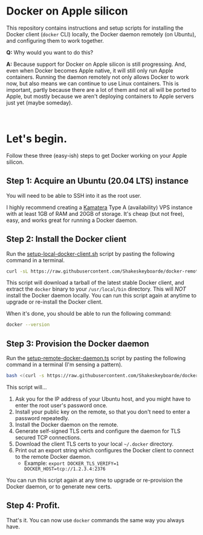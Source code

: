 # Docker on Apple silicon

This repository contains instructions and setup scripts for installing the Docker client (`docker` CLI) locally, the Docker daemon remotely (on Ubuntu), and configuring them to work together.

**Q:** Why would you want to do this?

**A:** Because support for Docker on Apple silicon is still progressing. And, even when Docker becomes Apple native, it will still only run Apple containers. Running the daemon remotely not only allows Docker to work now, but also means we can continue to use Linux containers. This is important, partly because there are a lot of them and not all will be ported to Apple, but mostly because we aren't deploying containers to Apple servers just yet (maybe someday).

&nbsp;

# Let's begin.

Follow these three (easy-ish) steps to get Docker working on your Apple silicon.

## Step 1: Acquire an Ubuntu (20.04 LTS) instance

You will need to be able to SSH into it as the root user.

I highly recommend creating a [Kamatera](https://kamatera.com) Type A (availability) VPS instance with at least 1GB of RAM and 20GB of storage. It's cheap (but not free), easy, and works great for running a Docker daemon.

## Step 2: Install the Docker client

Run the [setup-local-docker-client.sh](setup-local-docker-client.sh) script by pasting the following command in a terminal.

```bash
curl -sL https://raw.githubusercontent.com/Shakeskeyboarde/docker-remote/main/setup-local-docker-client.sh | bash -s
```

This script will download a tarball of the latest stable Docker client, and extract the `docker` binary to your `/usr/local/bin` directory. This will _NOT_ install the Docker daemon locally. You can run this script again at anytime to upgrade or re-install the Docker client.

When it's done, you should be able to run the following command:

```bash
docker --version
```

## Step 3: Provision the Docker daemon

Run the [setup-remote-docker-daemon.ts](setup-remote-docker-daemon.sh) script by pasting the following command in a terminal (I'm sensing a pattern).

```bash
bash <(curl -s https://raw.githubusercontent.com/Shakeskeyboarde/docker-remote/main/setup-remote-docker-daemon.sh)
```

This script will...

1. Ask you for the IP address of your Ubuntu host, and you might have to enter the root user's password once.
2. Install your public key on the remote, so that you don't need to enter a password repeatedly.
3. Install the Docker daemon on the remote.
4. Generate self-signed TLS certs and configure the daemon for TLS secured TCP connections.
5. Download the client TLS certs to your local `~/.docker` directory.
6. Print out an export string which configures the Docker client to connect to the remote Docker daemon.
   - Example: `export DOCKER_TLS_VERIFY=1 DOCKER_HOST=tcp://1.2.3.4:2376`

You can run this script again at any time to upgrade or re-provision the Docker daemon, or to generate new certs.

## Step 4: Profit.

That's it. You can now use `docker` commands the same way you always have.
